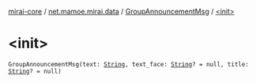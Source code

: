[mirai-core](../../index.md) / [net.mamoe.mirai.data](../index.md) / [GroupAnnouncementMsg](index.md) / [&lt;init&gt;](./-init-.md)

# &lt;init&gt;

`GroupAnnouncementMsg(text: `[`String`](https://kotlinlang.org/api/latest/jvm/stdlib/kotlin/-string/index.html)`, text_face: `[`String`](https://kotlinlang.org/api/latest/jvm/stdlib/kotlin/-string/index.html)`? = null, title: `[`String`](https://kotlinlang.org/api/latest/jvm/stdlib/kotlin/-string/index.html)`? = null)`